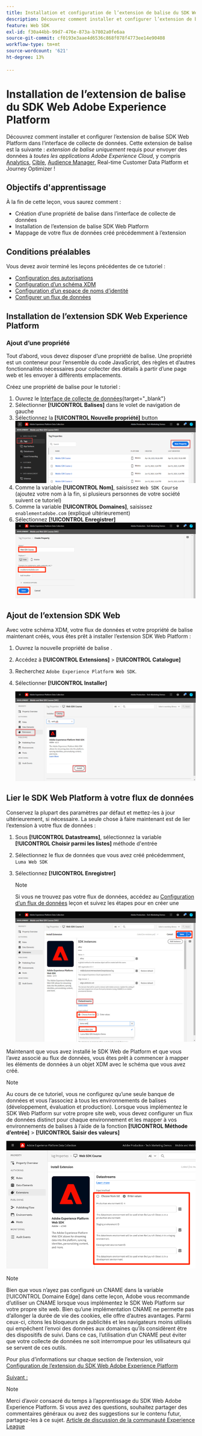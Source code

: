 ```yaml
---
title: Installation et configuration de l’extension de balise du SDK Web Adobe Experience Platform
description: Découvrez comment installer et configurer l’extension de balise SDK Web Platform dans l’interface de collecte de données. Cette leçon fait partie du tutoriel Mise en oeuvre de Adobe Experience Cloud avec le SDK Web .
feature: Web SDK
exl-id: f30a44bb-99d7-476e-873a-b7802a0fe6aa
source-git-commit: cf0193e3aae4d6536c868f078f4773ee14e90408
workflow-type: tm+mt
source-wordcount: '621'
ht-degree: 13%

---
```


# Installation de l’extension de balise du SDK Web Adobe Experience Platform

Découvrez comment installer et configurer l’extension de balise SDK Web Platform dans l’interface de collecte de données. Cette extension de balise est la suivante : _extension de balise uniquement_ requis pour envoyer des données à _toutes les applications Adobe Experience Cloud_, y compris [Analytics](setup-analytics.md), [Cible](setup-target.md), [Audience Manager](setup-audience-manager.md), Real-time Customer Data Platform et Journey Optimizer !

## Objectifs d&#39;apprentissage

À la fin de cette leçon, vous saurez comment :

* Création d’une propriété de balise dans l’interface de collecte de données
* Installation de l’extension de balise SDK Web Platform
* Mappage de votre flux de données créé précédemment à l’extension

## Conditions préalables

Vous devez avoir terminé les leçons précédentes de ce tutoriel :

* [Configuration des autorisations](configure-permissions.md)
* [Configuration d’un schéma XDM](configure-schemas.md)
* [Configuration d’un espace de noms d’identité](configure-identities.md)
* [Configurer un flux de données](configure-datastream.md)

## Installation de l’extension SDK Web Experience Platform

### Ajout d’une propriété

Tout d’abord, vous devez disposer d’une propriété de balise. Une propriété est un conteneur pour l’ensemble du code JavaScript, des règles et d’autres fonctionnalités nécessaires pour collecter des détails à partir d’une page web et les envoyer à différents emplacements.

Créez une propriété de balise pour le tutoriel :

1. Ouvrez le [Interface de collecte de données](https://launch.adobe.com/){target=&quot;_blank&quot;}
1. Sélectionner **[!UICONTROL Balises]** dans le volet de navigation de gauche
1. Sélectionnez la **[!UICONTROL Nouvelle propriété]** button
   ![Ajouter une nouvelle propriété](assets/websdk-property-addNewProperty.png)
1. Comme la variable **[!UICONTROL Nom]**, saisissez `Web SDK Course` (ajoutez votre nom à la fin, si plusieurs personnes de votre société suivent ce tutoriel)
1. Comme la variable **[!UICONTROL Domaines]**, saisissez `enablementadobe.com` (expliqué ultérieurement)
1. Sélectionnez **[!UICONTROL Enregistrer]**
   ![Détails de la propriété](assets/websdk-property-propertyDetails.png)

## Ajout de l’extension SDK Web

Avec votre schéma XDM, votre flux de données et votre propriété de balise maintenant créés, vous êtes prêt à installer l’extension SDK Web Platform :

1. Ouvrez la nouvelle propriété de balise .
1. Accédez à **[!UICONTROL Extensions]** > **[!UICONTROL Catalogue]**
1. Recherchez `Adobe Experience Platform Web SDK`.
1. Sélectionner **[!UICONTROL Installer]**

   ![Installation de l’extension SDK Web](assets/extension-platform-web-sdk.jpg)


## Lier le SDK Web Platform à votre flux de données

Conservez la plupart des paramètres par défaut et mettez-les à jour ultérieurement, si nécessaire. La seule chose à faire maintenant est de lier l’extension à votre flux de données :

1. Sous **[!UICONTROL Datastreams]**, sélectionnez la variable **[!UICONTROL Choisir parmi les listes]** méthode d&#39;entrée
1. Sélectionnez le flux de données que vous avez créé précédemment, `Luma Web SDK`
1. Sélectionnez **[!UICONTROL Enregistrer]**
   >[!NOTE]
   >
   > Si vous ne trouvez pas votre flux de données, accédez au [Configuration d’un flux de données](configure-datastream.md) leçon et suivez les étapes pour en créer une

   ![Sélection des flux de données](assets/extension-luma-web-sdk-datastream-extension.png)

Maintenant que vous avez installé le SDK Web de Platform et que vous l’avez associé au flux de données, vous êtes prêt à commencer à mapper les éléments de données à un objet XDM avec le schéma que vous avez créé.

>[!NOTE]
>
>Au cours de ce tutoriel, vous ne configurez qu’une seule banque de données et vous l’associez à tous les environnements de balises (développement, évaluation et production). Lorsque vous implémentez le SDK Web Platform sur votre propre site web, vous devez configurer un flux de données distinct pour chaque environnement et les mapper à vos environnements de balises à l’aide de la fonction **[!UICONTROL Méthode d’entrée]** > **[!UICONTROL Saisir des valeurs]**
>
>![Sélection des flux de données](assets/extension-luma-web-sdk-datastream-extension-enterValues.png)

>[!NOTE]
>
>Bien que vous n’ayez pas configuré un CNAME dans la variable [!UICONTROL Domaine Edge] dans cette leçon, Adobe vous recommande d’utiliser un CNAME lorsque vous implémentez le SDK Web Platform sur votre propre site web. Bien quʼune implémentation CNAME ne permette pas dʼallonger la durée de vie des cookies, elle offre dʼautres avantages. Parmi ceux-ci, citons les bloqueurs de publicités et les navigateurs moins utilisés qui empêchent lʼenvoi des données aux domaines quʼils considèrent être des dispositifs de suivi. Dans ce cas, lʼutilisation dʼun CNAME peut éviter que votre collecte de données ne soit interrompue pour les utilisateurs qui se servent de ces outils.

Pour plus d’informations sur chaque section de l’extension, voir [Configuration de l’extension du SDK Web Adobe Experience Platform](https://experienceleague.adobe.com/docs/experience-platform/edge/extension/web-sdk-extension-configuration.html)



[Suivant : ](create-data-elements.md)

>[!NOTE]
>
>Merci d’avoir consacré du temps à l’apprentissage du SDK Web Adobe Experience Platform. Si vous avez des questions, souhaitez partager des commentaires généraux ou avez des suggestions sur le contenu futur, partagez-les à ce sujet. [Article de discussion de la communauté Experience League](https://experienceleaguecommunities.adobe.com/t5/adobe-experience-platform-launch/tutorial-discussion-implement-adobe-experience-cloud-with-web/td-p/444996)
